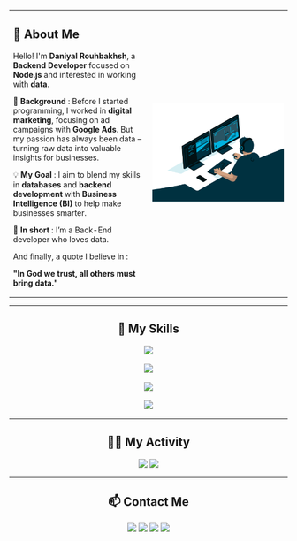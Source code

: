 <table style="border-color: transparent; border: none;">
  <tr>
    <td style="vertical-align: top; width: 50%;">

## 👋 About Me

Hello! I'm **Daniyal Rouhbakhsh**, a **Backend Developer** focused on **Node.js** and interested in working with **data**.

💼 **Background** : Before I started programming, I worked in **digital marketing**, focusing on ad campaigns with **Google Ads**. But my passion has always been data – turning raw data into valuable insights for businesses.

💡 **My Goal** : I aim to blend my skills in **databases** and **backend development** with **Business Intelligence (BI)** to help make businesses smarter.

🌟 **In short** : I’m a Back-End developer who loves data.

And finally, a quote I believe in :

**"In God we trust, all others must bring data."**

</td>
    <td style="width: 50%">
      <img src="212749447-bfb7e725-6987-49d9-ae85-2015e3e7cc41.gif" alt="Your Animation" width="400";height="100%">
    </td>
  </tr>
</table>

---

<h2 align="center">🔧 My Skills</h2>

<p align="center">
    <img src="https://skillicons.dev/icons?i=html,css,scss,tailwind,javascript,typescript" />
</p>
<p align="center">
    <img src="https://skillicons.dev/icons?i=nodejs,expressjs,nestjs,mongodb,mysql,redis,graphql" />
</p>
<p align="center">
    <img src="https://skillicons.dev/icons?i=git,github,gitlab,npm" />
</p>
<p align="center">
    <img src="https://skillicons.dev/icons?i=linux,nginx,docker,kubernetes" />
</p>


---

<h2 align="center">🧑‍💻 My Activity</h2>

<div align="center" href="https://github.com/daniyal-rouhbakhsh">
  <img style="height:200px" src="https://github-readme-stats.vercel.app/api?username=daniyal-rouhbakhsh&show_icons=true&theme=dark">
  <img style="height:200px" src="https://github-readme-stats.vercel.app/api/top-langs/?username=daniyal-rouhbakhsh&layout=donut">
</div>


---


<h2 align="center">📫 Contact Me</h2>

<p align="center">
    <a><img src="https://img.shields.io/badge/Gmail-D14836?style=for-the-badge&logo=gmail&logoColor=white"/></a>
    <a target="_blank" href="https://www.linkedin.com/in/daniyal-rouhbakhsh"><img src="https://img.shields.io/badge/LinkedIn-0077B5?style=for-the-badge&logo=linkedin&logoColor=white"/></a>
    <a target="_blank" href="https://t.me/Daniyal_Rouhbakhsh"><img src="https://img.shields.io/badge/Telegram-2CA5E0?style=for-the-badge&logo=telegram&logoColor=white"/></a>
    <a target="_blank" href="https://instagram.com/daniyal_rouhbakhsh"><img src="https://img.shields.io/badge/Instagram-E4405F?style=for-the-badge&logo=instagram&logoColor=white"/></a>
</p>
